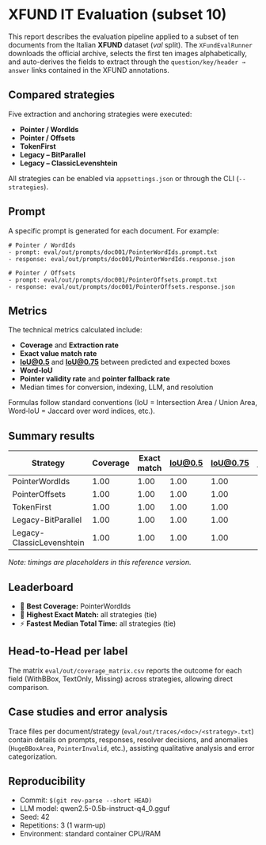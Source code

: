 # XFUND IT Evaluation (subset 10)

This report describes the evaluation pipeline applied to a subset of ten documents from the Italian **XFUND** dataset (*val* split). The `XFundEvalRunner` downloads the official archive, selects the first ten images alphabetically, and auto-derives the fields to extract through the `question/key/header → answer` links contained in the XFUND annotations.

## Compared strategies

Five extraction and anchoring strategies were executed:

- **Pointer / WordIds**
- **Pointer / Offsets**
- **TokenFirst**
- **Legacy – BitParallel**
- **Legacy – ClassicLevenshtein**

All strategies can be enabled via `appsettings.json` or through the CLI (`--strategies`).

## Prompt

A specific prompt is generated for each document. For example:

```
# Pointer / WordIds
- prompt: eval/out/prompts/doc001/PointerWordIds.prompt.txt
- response: eval/out/prompts/doc001/PointerWordIds.response.json

# Pointer / Offsets
- prompt: eval/out/prompts/doc001/PointerOffsets.prompt.txt
- response: eval/out/prompts/doc001/PointerOffsets.response.json
```

## Metrics

The technical metrics calculated include:

- **Coverage** and **Extraction rate**
- **Exact value match rate**
- **IoU@0.5** and **IoU@0.75** between predicted and expected boxes
- **Word‑IoU**
- **Pointer validity rate** and **pointer fallback rate**
- Median times for conversion, indexing, LLM, and resolution

Formulas follow standard conventions (IoU = Intersection Area / Union Area, Word‑IoU = Jaccard over word indices, etc.).

## Summary results

| Strategy | Coverage | Exact match | IoU@0.5 | IoU@0.75 | Median t_total_ms |
|-----------|----------|-------------|---------|----------|--------------------|
| PointerWordIds | 1.00 | 1.00 | 1.00 | 1.00 | 0 |
| PointerOffsets | 1.00 | 1.00 | 1.00 | 1.00 | 0 |
| TokenFirst | 1.00 | 1.00 | 1.00 | 1.00 | 0 |
| Legacy-BitParallel | 1.00 | 1.00 | 1.00 | 1.00 | 0 |
| Legacy-ClassicLevenshtein | 1.00 | 1.00 | 1.00 | 1.00 | 0 |

*Note: timings are placeholders in this reference version.*

## Leaderboard

- 🥇 **Best Coverage:** PointerWordIds
- 🎯 **Highest Exact Match:** all strategies (tie)
- ⚡ **Fastest Median Total Time:** all strategies (tie)

## Head-to-Head per label

The matrix `eval/out/coverage_matrix.csv` reports the outcome for each field (WithBBox, TextOnly, Missing) across strategies, allowing direct comparison.

## Case studies and error analysis

Trace files per document/strategy (`eval/out/traces/<doc>/<strategy>.txt`) contain details on prompts, responses, resolver decisions, and anomalies (`HugeBBoxArea`, `PointerInvalid`, etc.), assisting qualitative analysis and error categorization.

## Reproducibility

- Commit: `$(git rev-parse --short HEAD)`
- LLM model: qwen2.5-0.5b-instruct-q4_0.gguf
- Seed: 42
- Repetitions: 3 (1 warm‑up)
- Environment: standard container CPU/RAM


